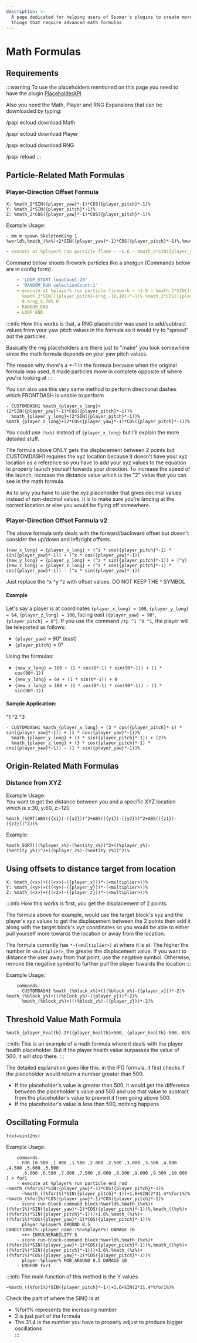 ```yaml
---
description: >-
  A page dedicated for helping users of Ssomar's plugins to create more complex 
  things that require advanced math formulas
---
```


# Math Formulas

## Requirements

:::warning
To use the placeholders mentioned on this page you need to have the plugin [PlaceholderAPI](https://www.spigotmc.org/resources/placeholderapi.6245/)

Also you need the Math, Player and RNG Expansions that can be downloaded by typing:

/papi ecloud download Math

/papi ecloud download Player

/papi ecloud download RNG

/papi reload
:::

## Particle-Related Math Formulas

### Player-Direction Offset Formula

```
X: %math_2*SIN({player_yaw}*-1)*COS({player_pitch}*-1)%
Y: %math_2*SIN({player_pitch}*-1)%
Z: %math_2*COS({player_yaw}*-1)*COS({player_pitch}*-1)%
```

Example Usage: 


```
- mm m spawn SkeletonKing 1 %world%,%math_(%x%)+2*SIN({player_yaw}*-1)*COS({player_pitch}*-1)%,%math_(%y%)+2*SIN({player_pitch}*-1)%,%math_(%z%)+2*COS({player_yaw}*-1)*COS({player_pitch}*-1)%,%player_yaw%,%player_pitch%
```


```yaml
- execute at %player% run particle flame ~ ~1.6 ~ %math_2*SIN({player_yaw}*-1)*COS({player_pitch}*-1)% %math_2*SIN({player_pitch}*-1)% %math_2*COS({player_yaw}*-1)*COS({player_pitch}*-1)% 0.7 0
```

Command below shoots firework particles like a shotgun (Commands below are in config form)

```yaml
    - 'LOOP_START loopCount:20'
    - 'RANDOM_RUN selectionCount:1'
    - execute at %player% run particle firework ~ ~1.6 ~ %math_2*SIN(({player_yaw}+{rng_-10,10})*-1)*COS(({player_pitch}+{rng_-10,10})*-1)%
      %math_2*SIN(({player_pitch}+{rng_-10,10})*-1)% %math_2*COS(({player_yaw}+{rng_-10,10})*-1)*COS(({player_pitch}+{rng_-10,10})*-1)%
      0.%rng_5,70% 0
    - RANDOM_END
    - LOOP END
```

:::info
How this works is that, a RNG placeholder was used to add/subtract values from your yaw pitch values in the formula so it would try to "spread" out the particles.

Basically the rng placeholders are there just to "make" you look somewhere since the math formula depends on your yaw pitch values.

The reason why there's a *-1 in the formula because when the original formula was used, it made particles move in complete opposite of where you're looking at
:::

You can also use this very same method to perform directional dashes which FRONTDASH is unable to perform

```
- CUSTOMDASH1 %math_{player_x_long}+(2*SIN({player_yaw}*-1)*COS({player_pitch}*-1))%
  %math_{player_y_long}+(2*SIN({player_pitch}*-1))% %math_{player_z_long}+(2*COS({player_yaw}*-1)*COS({player_pitch}*-1))%
```

You could use `(%x%)` instead of `{player_x_long}` but I'll explain the more detailed stuff.

The formula above ONLY gets the displacement between 2 points but CUSTOMDASH1 requires the xyz location because it doesn't have your xyz location as a reference so you have to add your xyz values to the equation to properly launch yourself towards your direction. To increase the speed of the launch, increase the distance value which is the "2" value that you can see in the math formula.

As to why you have to use the xyz placeholder that gives decimal values instead of non-decimal values, it is to make sure you're landing at the correct location or else you would be flying off somewhere.

### Player-Direction Offset Formula v2

The above formula only deals with the forward/backward offset but doesn't consider the up/down and left/right offsets.


```
{new_x_long} = {player_x_long} + (^z * cos({player_pitch}*-1) * sin({player_yaw}*-1)) + (^x * cos({player_yaw}*-1))
{new_y_long} = {player_y_long} + (^z * sin({player_pitch}*-1)) + (^y)
{new_z_long} = {player_z_long} + (^z * cos({player_pitch}*-1) * cos({player_yaw}*-1)) - (^x * sin({player_yaw}*-1))
```


Just replace the ^x ^y ^z with offset values. DO NOT KEEP THE ^ SYMBOL

#### Example

Let's say a player is at coordinates `{player_x_long} = 100`, `{player_y_long} = 64`, `{player_z_long} = 100`, facing east (`{player_yaw} = 90°`, `{player_pitch} = 0°`). If you use the command `/tp ^1 ^0 ^1`, the player will be teleported as follows:

* `{player_yaw}` = 90° (east)
* `{player_pitch}` = 0°

Using the formulas:

* `{new_x_long} = 100 + (1 * cos(0*-1) * sin(90*-1)) + (1 * cos(90*-1))`
* `{new_y_long} = 64 + (1 * sin(0*-1)) + 0`
* `{new_z_long} = 100 + (1 * cos(0*-1) * cos(90*-1)) - (1 * sin(90*-1))`

#### Sample Application:

^1 ^2 ^3


```
- CUSTOMDASH1 %math_{player_x_long} + (3 * cos({player_pitch}*-1) * sin({player_yaw}*-1)) + (1 * cos({player_yaw}*-1))% 
  %math_{player_y_long} + (3 * sin({player_pitch}*-1)) + (2)%
  %math_{player_z_long} + (3 * cos({player_pitch}*-1) * cos({player_yaw}*-1)) - (1 * sin({player_yaw}*-1))%
```


## Origin-Related Math Formulas

### Distance from XYZ

Example Usage:\
You want to get the distance between you and a specific XYZ location which is x:30, y:60, z:-120

```
%math_(SQRT(ABS(({x1})-({x2}))^2+ABS(({y1})-({y2}))^2+ABS(({z1})-({z2}))^2))%
```

Example:


```
%math_SQRT(((%player_x%)-(%entity_x%))^2+((%player_y%)-(%entity_y%))^2+((%player_z%)-(%entity_z%))^2)%
```


## Using offsets to distance target from location

```
X: %math_(<x>)+(((<x>)-({player_x}))*-(<multiplier>))% 
Y: %math_(<y>)+(((<y>)-({player_y}))*-(<multiplier>))%
Z: %math_(<z>)+(((<z>)-({player_z}))*-(<multiplier>))%
```

:::info
How this works is first, you get the displacement of 2 points. 

The formula above for example, would use the target block's xyz and the player's xyz values to get the displacement between the 2 points then add it along with the target block's xyz coordinates so you would be able to either pull yourself more towards the location or away from the location. 

The formula currently has `*-(<multiplier>)` at where it is at. The higher the number in `<multiplier>`, the greater the displacement value. If you want to distance the user away from that point, use the negative symbol. Otherwise, remove the negative symbol to further pull the player towards the location
:::

Example Usage:

```
    commands:
    - CUSTOMDASH1 %math_(%block_x%)+(((%block_x%)-({player_x}))*-2)% %math_(%block_y%)+(((%block_y%)-({player_y}))*-2)%
      %math_(%block_z%)+(((%block_z%)-({player_z}))*-2)%
```

## Threshold Value Math Formula


```
%math_{player_health}-IF({player_health}>500, {player_health}-500, 0)%
```


:::info
This is an example of a math formula where it deals with the player health placeholder. But if the player health value surpasses the value of 500, it will stop there.
:::

The detailed explanation goes like this. in the IF() formula, it first checks if the placeholder would return a number greater than 500. 

* If the placeholder's value is greater than 500, it would get the difference between the placeholder's value and 500 and use that value to subtract from the placeholder's value to prevent it from going above 500.
* If the placeholder's value is less than 500, nothing happens

## Oscillating Formula

`f(x)=sin(2πx)`

Example Usage:

```
    commands:
    - FOR [0.500 ,1.000 ,1.500 ,2.000 ,2.500 ,3.000 ,3.500 ,4.000 ,4.500 ,5.000 ,5.500
      ,6.000 ,6.500 ,7.000 ,7.500 ,8.000 ,8.500 ,9.000 ,9.500 ,10.000 ] > for1
    - execute at %player% run particle end_rod ~%math_(%for1%)*SIN({player_yaw}*-1)*COS({player_pitch}*-1)%
      ~%math_((%for1%)*SIN({player_pitch}*-1))+1.6+SIN(2*31.4*%for1%)% ~%math_(%for1%)*COS({player_yaw}*-1)*COS({player_pitch}*-1)%
    - score run-block-command block:%world%,%math_(%x%)+((%for1%)*SIN({player_yaw}*-1)*COS({player_pitch}*-1))%,%math_((%y%)+((%for1%)*SIN({player_pitch}*-1)))+1.6%,%math_(%z%)+((%for1%)*COS({player_yaw}*-1)*COS({player_pitch}*-1))%
      player:%player% AROUND 0.5 CONDITIONS(%::player_name::%!=%player%) DAMAGE 10
      <+> INVULNERABILITY 5
    - score run-block-command block:%world%,%math_(%x%)+((%for1%)*SIN({player_yaw}*-1)*COS({player_pitch}*-1))%,%math_((%y%)+((%for1%)*SIN({player_pitch}*-1)))+1.6%,%math_(%z%)+((%for1%)*COS({player_yaw}*-1)*COS({player_pitch}*-1))%
      player:%player% MOB_AROUND 0.5 DAMAGE 10
    - ENDFOR for1
```

:::info
The main function of this method is the Y values

```markup
~%math_((%for1%)*SIN({player_pitch}*-1))+1.6+SIN(2*31.4*%for1%)%
```

Check the part of where the SIN() is at. 

* %for1% represents the increasing number
* 2 is just part of the formula
* The 31.4 is the number you have to properly adjust to produce bigger oscillations\
:::

